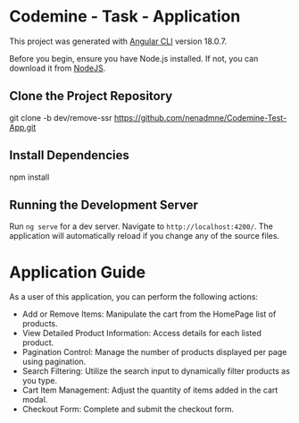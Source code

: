 # Codemine - Task - Application

This project was generated with [Angular CLI](https://github.com/angular/angular-cli) version 18.0.7.

Before you begin, ensure you have Node.js installed. If not, you can download it from [NodeJS](nodejs.org).

## Clone the Project Repository

git clone -b dev/remove-ssr https://github.com/nenadmne/Codemine-Test-App.git

## Install Dependencies

npm install

## Running the Development Server

Run `ng serve` for a dev server. Navigate to `http://localhost:4200/`. The application will automatically reload if you change any of the source files.


# Application Guide

As a user of this application, you can perform the following actions:

- Add or Remove Items: Manipulate the cart from the HomePage list of products.
- View Detailed Product Information: Access details for each listed product.
- Pagination Control: Manage the number of products displayed per page using pagination.
- Search Filtering: Utilize the search input to dynamically filter products as you type.
- Cart Item Management: Adjust the quantity of items added in the cart modal.
- Checkout Form: Complete and submit the checkout form.

